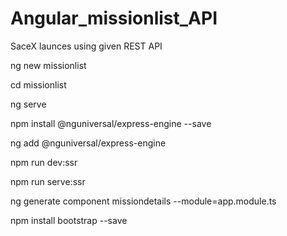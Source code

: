 # Angular_missionlist_API
SaceX launces using given REST API

ng new missionlist 

cd missionlist 

ng serve  

npm install @nguniversal/express-engine --save

ng add @nguniversal/express-engine    

npm run dev:ssr   

npm run serve:ssr 

ng generate component missiondetails --module=app.module.ts

npm install bootstrap --save